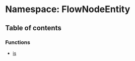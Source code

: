 # Namespace: FlowNodeEntity

## Table of contents

### Functions

* [is](/en/auto-docs/free-layout-editor/functions/FlowNodeEntity.is.md)
